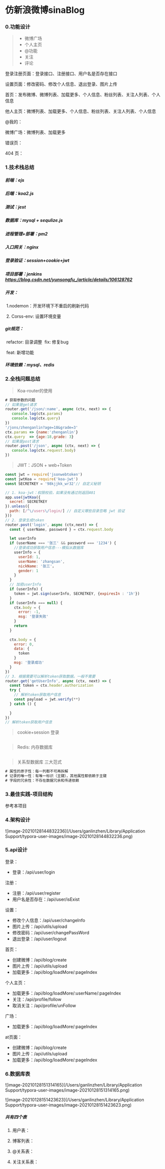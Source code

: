 # 仿新浪微博sinaBlog
### 0.功能设计

> * 微博广场
> * 个人主页
> * @功能
> * 关注
> * 评论

登录注册页面：登录接口、注册接口、用户名是否存在接口

设置页面：修改密码、修改个人信息、退出登录、图片上传

首页：发布微博、微博列表、加载更多、个人信息、粉丝列表、关注人列表、个人信息

他人主页：微博列表、加载更多、个人信息、粉丝列表、关注人列表、个人信息

@我的：

微博广场：微博列表、加载更多

错误页：

404 页：



### 1.技术栈总结

##### 前端：ejs

##### 后端：koa2.js

##### 测试：jest

##### 数据库：mysql + sequlize.js

##### 进程管理+部署：pm2

##### 入口网关：nginx

##### 登录验证：session+cookie+jwt

##### 项目部署：jenkins https://blog.csdn.net/yunsongfu_/article/details/106128762

##### 开发：

​	1.nodemon：开发环境下不重启的刷新代码

​	2. Corss-env: 设置环境变量

##### git规范：

​	refactor: 目录调整
​    fix: 修复bug

​	feat: 新增功能

##### 环境依赖：mysql、redis



### 2.全栈问题总结

> Koa-router的使用

```js
# 获取参数的问题
// 如果是get请求
router.get('/json/:name', async (ctx, next) => {
   console.log(ctx.params) 
   console.log(ctx.query)
})
'/jons/zhenganlin?age=18&grade=3'
ctx.params => {name:'zhenganlin'}
ctx.query  => {age:18,grade: 3}
// 如果是post请求
router.post('/json', async (ctx, next) => {
   console.log(ctx.request.body) 
})
```

> JWT：JSON + web+Token

```js
const jwt = require('jsonwebtoken')
const jwtKoa = require('koa-jwt')
const SECRETKEY = '98kjjkk_wr32'// 自定义秘钥

// 1. koa-jwt：权限校验，如果没有通过则返回401
app.use(jwtKoa({
  secret: SECRETKEY
}).unless({
  path: [/^\/users\/login/] // 自定义哪些目录忽略 jwt 验证
}))
// 2. 登录生成token
router.post('login', async (ctx,next) => {
  const { userName, password } = ctx.request.body
  
  let userInfo
  if (userName === '张三' && password === '1234') {
    //登录成功获取用户信息---模拟从数据库
    userInfo = {
      userId: 1,
      userName: 'zhangsan',
      nickName: '张三'，
      gender: 1
    }
  }
  // 加密userInfo
  if (userInfo) {
    token = jwt.sign(userInfo, SECRETKEY, {expiresIn : '1h'})
  }
  if (userInfo === null) {
    ctx.body = {
      error: -1,
      msg: '登录失败'
    }
    return
  }
  
  ctx.body = {
    error: 0,
    data: {
      token
    }
    msg: '登录成功'
  }
})
// 3. 根据需要可以解析token获取数据。一般不需要
router.get('getUserInfo', async (ctx, next) => {
  const token = ctx.header.authorization
  try {
    // 解析token获取用户信息
    const payload = jwt.verify(**)
  } catch () {
    
  }
})
// 解析token获取用户信息
```

> cookie+session 登录

```js

```

> Redis: 内存数据库

```js

```

> 关系型数据库 三大范式

```js
# 属性的原子性：每一列都不可再拆解
# 记录的唯一性：有唯一标识（主键），其他属性都依赖于主键
# 字段的冗余性：不存在数据冗余和传递依赖
```

### 3.最佳实践-项目结构

参考本项目

### 4.架构设计

![image-20210128144832236](/Users/ganlinzhen/Library/Application Support/typora-user-images/image-20210128144832236.png)

### 5.api设计

登录：

* 登录：/api/user/login

注册：

* 注册：/api/user/register
* 用户名是否存在：/api/user/isExist

设置：

* 修改个人信息：/api/user/changeInfo
* 图片上传：/api/utils/upload
* 修改密码：/api/user/changePassWord
* 退出登录：/api/user/logout

首页：

* 创建微博：/api/blog/create
* 图片上传：/api/utils/upload
* 加载更多：/api/blog/loadMore/:pageIndex

个人主页：

* 加载更多：/api/blog/loadMore/:userName/:pageIndex
* 关注：/api/profile/follow
* 取消关注：/api/profile/unFollow

广场：

* 加载更多：/api/blog/loadMore/:pageIndex

at页面：

* 创建微博：/api/blog/create
* 图片上传：/api/utils/upload
* 加载更多：/api/blog/loadMore/:pageIndex

### 6.数据库表

![image-20210128151314165](/Users/ganlinzhen/Library/Application Support/typora-user-images/image-20210128151314165.png)

![image-20210128151423623](/Users/ganlinzhen/Library/Application Support/typora-user-images/image-20210128151423623.png)

##### 共有四个表

1. 用户表：

2. 博客列表：

3. @关系表：

4. 关注关系表：